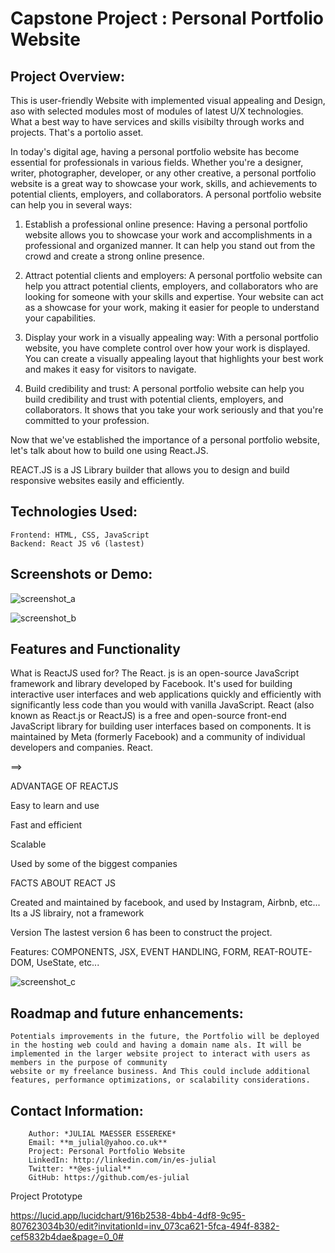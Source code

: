 # Capstone Project : Personal Portfolio Website

## Project Overview:

This is user-friendly Website with implemented visual appealing and Design, aso with selected modules most of modules of latest U/X technologies.
What a best way to have services and skills visibilty through works and projects. That's a portolio asset.

In today's digital age, having a personal portfolio website has become essential for professionals in various fields. Whether you're a designer, writer, photographer, developer, or any other creative, a personal portfolio website is a great way to showcase your work, skills, and achievements to potential clients, employers, and collaborators.
A personal portfolio website can help you in several ways:

1. Establish a professional online presence: Having a personal portfolio website allows you to showcase your work and accomplishments in a professional and organized manner. It can help you stand out from the crowd and create a strong online presence.

2. Attract potential clients and employers: A personal portfolio website can help you attract potential clients, employers, and collaborators who are looking for someone with your skills and expertise. Your website can act as a showcase for your work, making it easier for people to understand your capabilities.

3. Display your work in a visually appealing way: With a personal portfolio website, you have complete control over how your work is displayed. You can create a visually appealing layout that highlights your best work and makes it easy for visitors to navigate.

4. Build credibility and trust: A personal portfolio website can help you build credibility and trust with potential clients, employers, and collaborators. It shows that you take your work seriously and that you're committed to your profession.

Now that we've established the importance of a personal portfolio website, let's talk about how to build one using React.JS.

REACT.JS is a JS Library builder that allows you to design and build responsive websites easily and efficiently.

## Technologies Used:

    Frontend: HTML, CSS, JavaScript
    Backend: React JS v6 (lastest)

## Screenshots or Demo:

![screenshot_a](https://zupimages.net/up/23/42/32pn.png)

![screenshot_b](https://zupimages.net/up/23/42/mga3.png)

## Features and Functionality

What is ReactJS used for?
The React. js is an open-source JavaScript framework and library developed
by Facebook. It's used for building interactive user interfaces and web applications
quickly and efficiently with significantly less code than you would with vanilla
JavaScript.
React (also known as React.js or ReactJS) is a free and open-source front-end JavaScript library for building user interfaces based on components. It is maintained by Meta (formerly Facebook) and a community of individual developers and companies. React.

==>

ADVANTAGE OF REACTJS

Easy to learn and use

Fast and efficient

Scalable

Used by some of the biggest companies



FACTS ABOUT REACT JS

Created and maintained by facebook, and used by Instagram, Airbnb, etc...
Its a JS librairy, not a framework


Version
The lastest version 6 has been to construct the project.


Features: COMPONENTS, JSX, EVENT HANDLING, FORM, REAT-ROUTE-DOM, UseState, etc...

![screenshot_c](https://zupimages.net/up/23/42/1kpb.png)

## Roadmap and future enhancements:

    Potentials improvements in the future, the Portfolio will be deployed in the hosting web could and having a domain name als. It will be implemented in the larger website project to interact with users as members in the purpose of community
    website or my freelance business. And This could include additional features, performance optimizations, or scalability considerations.

## Contact Information:

        Author: *JULIAL MAESSER ESSEREKE*
        Email: **m_julial@yahoo.co.uk**
        Project: Personal Portfolio Website
        LinkedIn: http://linkedin.com/in/es-julial
        Twitter: **@es-julial**
        GitHub: https://github.com/es-julial

Project Prototype

https://lucid.app/lucidchart/916b2538-4bb4-4df8-9c95-807623034b30/edit?invitationId=inv_073ca621-5fca-494f-8382-cef5832b4dae&page=0_0#
